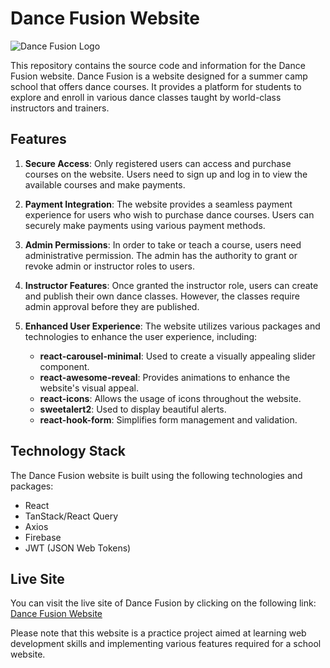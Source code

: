 # Dance Fusion Website

![Dance Fusion Logo](https://joyskyz.com/wp-content/uploads/2023/06/logo.png)

This repository contains the source code and information for the Dance Fusion website. Dance Fusion is a website designed for a summer camp school that offers dance courses. It provides a platform for students to explore and enroll in various dance classes taught by world-class instructors and trainers.

## Features

1. **Secure Access**: Only registered users can access and purchase courses on the website. Users need to sign up and log in to view the available courses and make payments.

2. **Payment Integration**: The website provides a seamless payment experience for users who wish to purchase dance courses. Users can securely make payments using various payment methods.

3. **Admin Permissions**: In order to take or teach a course, users need administrative permission. The admin has the authority to grant or revoke admin or instructor roles to users.

4. **Instructor Features**: Once granted the instructor role, users can create and publish their own dance classes. However, the classes require admin approval before they are published.

5. **Enhanced User Experience**: The website utilizes various packages and technologies to enhance the user experience, including:
    - **react-carousel-minimal**: Used to create a visually appealing slider component.
    - **react-awesome-reveal**: Provides animations to enhance the website's visual appeal.
    - **react-icons**: Allows the usage of icons throughout the website.
    - **sweetalert2**: Used to display beautiful alerts.
    - **react-hook-form**: Simplifies form management and validation.

## Technology Stack

The Dance Fusion website is built using the following technologies and packages:

-   React
-   TanStack/React Query
-   Axios
-   Firebase
-   JWT (JSON Web Tokens)

## Live Site

You can visit the live site of Dance Fusion by clicking on the following link: [Dance Fusion Website](https://dance-fusion-7e29f.web.app)

Please note that this website is a practice project aimed at learning web development skills and implementing various features required for a school website.
